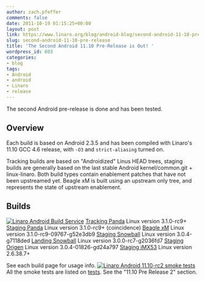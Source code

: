 ```yaml
---
author: zach.pfeffer
comments: false
date: 2011-10-19 01:15:25+00:00
layout: post
link: https://www.linaro.org/blog/android-blog/second-android-11-10-pre-release/
slug: second-android-11-10-pre-release
title: 'The Second Android 11.10 Pre-Release is Out! '
wordpress_id: 603
categories:
- blog
tags:
- Android
- android
- Linaro
- release
---
```


The second Android pre-release is done and has been tested.



## Overview



Each build is based on Android 2.3.5 and has been compiled with Linaro's 11.10 GCC 4.6 release, with `-O3` and `strict-aliasing` turned on.

Tracking builds are based on "Androidized" Linus HEAD trees, staging builds are generally based on the last stable Android kernel/common.git + linux-linaro. Both build types contain enablement patches that have not been upstreamed yet. Beagle xM is built using an upstream only tree, and represents the state of upstream enablement.  



## Builds


[![Linaro Android Build Service](http://www.linaro.org/wp-content/uploads/2011/10/linaro-android-build-service1-300x155.png)](http://www.linaro.org/linaro-blog/wp-content/uploads/2011/10/linaro-android-build-service1.png)
[Tracking Panda](https://android-build.linaro.org/builds/~linaro-android/tracking-panda-11.10-release/#build=4) Linux version 3.1.0-rc9+
[Staging Panda](https://android-build.linaro.org/builds/~linaro-android/staging-panda-11.10-release/#build=3) Linux version 3.1.0-rc9+ (coincidence)
[Beagle xM](https://android-build.linaro.org/builds/~linaro-android/beagle-11.10-release/#build=3) Linux version 3.1.0-rc9-09767-g52e3db9
[Staging Snowball](https://android-build.linaro.org/builds/~linaro-android/staging-snowball-11.10-release/#build=6) Linux version 3.0.4-g7118ded
[Landing Snowball](https://android-build.linaro.org/builds/~linaro-android/landing-snowball-11.10-release/#build=3) Linux version 3.0.0-rc7-g2036fd7
[Staging Origen](https://android-build.linaro.org/builds/~linaro-android/staging-origen-11.10-release/#build=4) Linux version  3.0.4-01826-gd24a797
[Staging iMX53](https://android-build.linaro.org/builds/~linaro-android/staging-imx53-11.10-release/#build=3) Linux version 2.6.38.7+

See each build page for usage info.
[![Linaro Android 11.10-rc2 smoke tests](http://www.linaro.org/wp-content/uploads/2011/10/11.10-rc2-smoke-tests-300x155.png)](http://www.linaro.org/linaro-blog/wp-content/uploads/2011/10/11.10-rc2-smoke-tests.png)
All the smoke tests are listed on [tests](https://docs.google.com/a/linaro.org/spreadsheet/ccc?key=0AnpUtxWjZbP9dGFDUk5kNXBoeWZDb3MyUmJ4cnBHTEE&hl=en_US#gid=0). See the "11.10 Pre Release 2" section.
